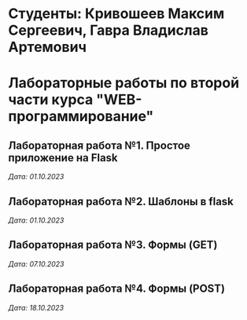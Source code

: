 # Студенты: Кривошеев Максим Сергеевич, Гавра Владислав Артемович

# Лабораторные работы по второй части курса "WEB-программирование"

## Лабораторная работа №1. Простое приложение на Flask

*Дата: 01.10.2023*

## Лабораторная работа №2. Шаблоны в flask

*Дата: 01.10.2023*

## Лабораторная работа №3. Формы (GET)

*Дата: 07.10.2023*

## Лабораторная работа №4. Формы (POST)

*Дата: 18.10.2023*